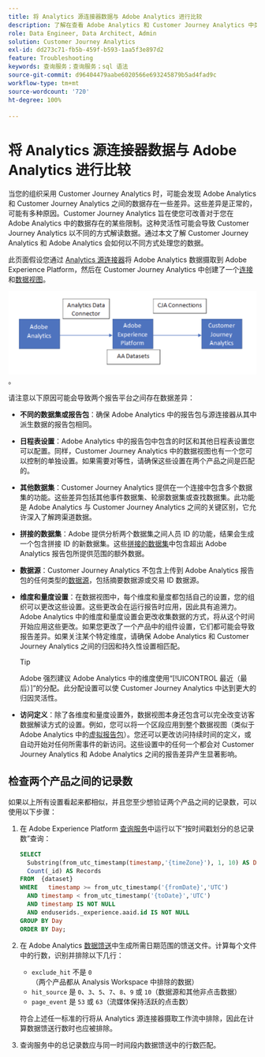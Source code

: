 ```yaml
---
title: 将 Analytics 源连接器数据与 Adobe Analytics 进行比较
description: 了解在查看 Adobe Analytics 和 Customer Journey Analytics 中类似报告时的数据差异。
role: Data Engineer, Data Architect, Admin
solution: Customer Journey Analytics
exl-id: dd273c71-fb5b-459f-b593-1aa5f3e897d2
feature: Troubleshooting
keywords: 查询服务；查询服务；sql 语法
source-git-commit: d96404479aabe6020566e693245879b5ad4fad9c
workflow-type: tm+mt
source-wordcount: '720'
ht-degree: 100%

---
```


# 将 Analytics 源连接器数据与 Adobe Analytics 进行比较

当您的组织采用 Customer Journey Analytics 时，可能会发现 Adobe Analytics 和 Customer Journey Analytics 之间的数据存在一些差异。这些差异是正常的，可能有多种原因。Customer Journey Analytics 旨在使您可改善对于您在 Adobe Analytics 中的数据存在的某些限制。这种灵活性可能会导致 Customer Journey Analytics 以不同的方式解读数据。通过本文了解 Customer Journey Analytics 和 Adobe Analytics 会如何以不同方式处理您的数据。

此页面假设您通过 [Analytics 源连接器](https://experienceleague.adobe.com/docs/experience-platform/sources/ui-tutorials/create/adobe-applications/analytics.html)将 Adobe Analytics 数据摄取到 Adobe Experience Platform，然后在 Customer Journey Analytics 中创建了一个[连接](/help/connections/overview.md)和[数据视图](/help/data-views/data-views.md)。

![数据从 Adobe Analytics 通过数据连接器流向 Adobe Experience Platform，然后使用 CJA 连接流向 Customer Journey Analytics](assets/compare.png)。

请注意以下原因可能会导致两个报告平台之间存在数据差异：

* **不同的数据集或报告包**：确保 Adobe Analytics 中的报告包与源连接器从其中派生数据的报告包相同。
* **日程表设置**：Adobe Analytics 中的报告包中包含的时区和其他日程表设置您可以配置。同样，Customer Journey Analytics 中的数据视图也有一个您可以控制的单独设置。如果需要对等性，请确保这些设置在两个产品之间是匹配的。
* **其他数据集**：Customer Journey Analytics 提供在一个连接中包含多个数据集的功能。这些差异包括其他事件数据集、轮廓数据集或查找数据集。此功能是 Adobe Analytics 与 Customer Journey Analytics 之间的关键区别，它允许深入了解跨渠道数据。
* **拼接的数据集**：Adobe 提供分析两个数据集之间人员 ID 的功能，结果会生成一个包含拼接 ID 的新数据集。这些[拼接的数据集](/help/stitching/overview.md)中包含超出 Adobe Analytics 报告包所提供范围的额外数据。
* **数据源**：Customer Journey Analytics 不包含上传到 Adobe Analytics 报告包的任何类型的[数据源](https://experienceleague.adobe.com/zh-hans/docs/analytics/import/data-sources/overview)，包括摘要数据源或交易 ID 数据源。
* **维度和量度设置**：在数据视图中，每个维度和量度都包括自己的设置，您的组织可以更改这些设置。这些更改会在运行报告时应用，因此具有追溯力。Adobe Analytics 中的维度和量度设置会更改收集数据的方式，将从这个时间开始应用这些更改。如果您更改了一个产品中的组件设置，它们都可能会导致报告差异。如果关注某个特定维度，请确保 Adobe Analytics 和 Customer Journey Analytics 之间的归因和持久性设置相匹配。

  >[!TIP]
  >
  >Adobe 强烈建议 Adobe Analytics 中的维度使用“[!UICONTROL 最近（最后）]”的分配。此分配设置可以使 Customer Journey Analytics 中达到更大的归因灵活性。

* **访问定义**：除了各维度和量度设置外，数据视图本身还包含可以完全改变访客数据解读方式的设置。例如，您可以将一个区段应用到整个数据视图（类似于 Adobe Analytics 中的[虚拟报告包](https://experienceleague.adobe.com/zh-hans/docs/analytics/components/virtual-report-suites/vrs-about)）。您还可以更改访问持续时间的定义，或自动开始对任何所需事件的新访问。这些设置中的任何一个都会对 Customer Journey Analytics 和 Adobe Analytics 之间的报告差异产生显著影响。

## 检查两个产品之间的记录数

如果以上所有设置看起来都相似，并且您至少想验证两个产品之间的记录数，可以使用以下步骤：

1. 在 Adobe Experience Platform [查询服务](https://experienceleague.adobe.com/zh-hans/docs/experience-platform/query/home)中运行以下“按时间戳划分的总记录数”查询：

   ```sql
   SELECT
     Substring(from_utc_timestamp(timestamp,'{timeZone}'), 1, 10) AS Day,
     Count(_id) AS Records
   FROM  {dataset}
   WHERE   timestamp >= from_utc_timestamp('{fromDate}','UTC')
     AND timestamp < from_utc_timestamp('{toDate}','UTC')
     AND timestamp IS NOT NULL
     AND enduserids._experience.aaid.id IS NOT NULL
   GROUP BY Day
   ORDER BY Day;
   ```

1. 在 Adobe Analytics [数据馈送](https://experienceleague.adobe.com/zh-hans/docs/analytics/export/analytics-data-feed/data-feed-overview)中生成所需日期范围的馈送文件。计算每个文件中的行数，识别并排除以下几行：

   * `exclude_hit` 不是 `0`（两个产品都从 Analysis Workspace 中排除的数据）
   * `hit_source` 是 `0`、`3`、`5`、`7`、`8`、`9` 或 `10`（数据源和其他非点击数据）
   * `page_event` 是 `53` 或 `63`（流媒体保持活跃的点击数）

   符合上述任一标准的行将从 Analytics 源连接器摄取工作流中排除，因此在计算数据馈送行数时也应被排除。

1. 查询服务中的总记录数应与同一时间段内数据馈送中的行数匹配。

